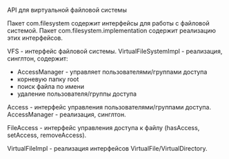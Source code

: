 API для виртуальной файловой системы

Пакет com.filesystem содержит интерфейсы для работы с файловой системой.
Пакет com.filesystem.implementation содержит реализацию этих интерфейсов.

VFS - интерфейс файловой системы.
VirtualFileSystemImpl - реализация, синглтон, содержит:
 - AccessManager - управляет пользователями/группами доступа
 - корневую папку root
 - поиск файла по имени
 - удаление пользователя/группы доступа
 
Access - интерфейс управления пользователями/группами доступа.
AccessManager - реализация, синглтон.

FileAccess - интерфейс управления доступа к файлу (hasAccess, setAccess, removeAccess).

VirtualFileImpl - реализация интерфейсов VirtualFile/VirtualDirectory.
